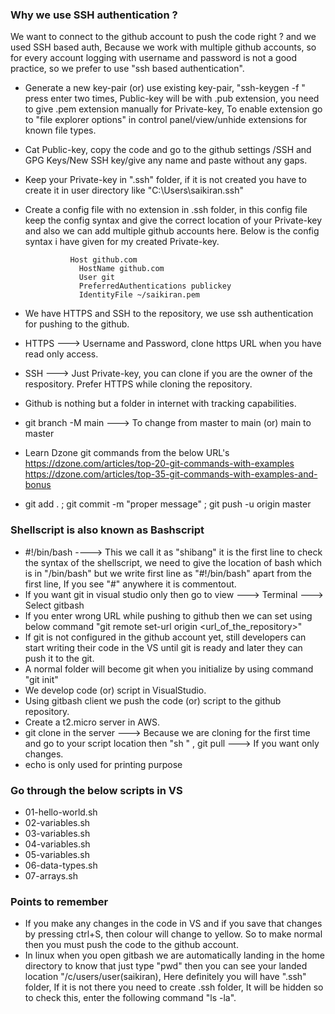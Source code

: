 ### Why we use SSH authentication ?
We want to connect to the github account to push the code right ? and we used SSH based auth, Because we work with multiple github accounts, so for every account logging with username and password is not a good practice, so we prefer to use "ssh based authentication".
- Generate a new key-pair (or) use existing key-pair, "ssh-keygen -f <file-name>" press enter two times,
  Public-key will be with .pub extension, you need to give .pem extension manually for Private-key, To enable
  extension go to "file explorer options" in control panel/view/unhide extensions for known file types.
- Cat Public-key, copy the code and go to the github settings /SSH and GPG Keys/New SSH key/give any name and
  paste without any gaps.
- Keep your Private-key in ".ssh" folder, if it is not created you have to create it in user directory like
  "C:\Users\saikiran\.ssh"
- Create a config file with no extension in .ssh folder, in this config file keep the config syntax and give
  the correct location of your Private-key and also we can add multiple github accounts here. Below is the
  config syntax i have given for my created Private-key.
  
                Host github.com
                  HostName github.com
                  User git
                  PreferredAuthentications publickey
                  IdentityFile ~/saikiran.pem
  
- We have HTTPS and SSH to the repository, we use ssh authentication for pushing to the github.
- HTTPS ---> Username and Password, clone https URL when you have read only access.
- SSH ---> Just Private-key, you can clone if you are the owner of the respository. Prefer HTTPS while cloning
  the repository.
- Github is nothing but a folder in internet with tracking capabilities.
- git branch -M main ---> To change from master to main (or) main to master
- Learn Dzone git commands from the below URL's
   https://dzone.com/articles/top-20-git-commands-with-examples
   https://dzone.com/articles/top-35-git-commands-with-examples-and-bonus
- git add . ; git commit -m "proper message" ; git push -u origin master

### Shellscript is also known as Bashscript
- #!/bin/bash ----> This we call it as "shibang" it is the first line to check the syntax of the shellscript,
  we need to give the location of bash which is in "/bin/bash" but we write first line as "#!/bin/bash" apart
  from the first line, If you see "#" anywhere it is commentout.
- If you want git in visual studio only then go to view ---> Terminal ---> Select gitbash
- If you enter wrong URL while pushing to github then we can set using below command
  "git remote set-url origin <url_of_the_repository>"
- If git is not configured in the github account yet, still developers can start writing their code in the VS
  until git is ready and later they can push it to the git.
- A normal folder will become git when you initialize by using command "git init"
- We develop code (or) script in VisualStudio.
- Using gitbash client we push the code (or) script to the github repository.
- Create a t2.micro server in AWS.
- git clone <URL> in the server ---> Because we are cloning for the first time and go to your script location
  then "sh <script-name>" , git pull ---> If you want only changes.
- echo is only used for printing purpose

### Go through the below scripts in VS
- 01-hello-world.sh
- 02-variables.sh
- 03-variables.sh
- 04-variables.sh
- 05-variables.sh
- 06-data-types.sh
- 07-arrays.sh

### Points to remember
- If you make any changes in the code in VS and if you save that changes by pressing ctrl+S, then colour will
  change to yellow. So to make normal then you must push the code to the github account.
- In linux when you open gitbash we are automatically landing in the home directory to know that just type
  "pwd" then you can see your landed location "/c/users/user(saikiran), Here definitely you will have ".ssh"
  folder, If it is not there you need to create .ssh folder, It will be hidden so to check this, enter the
  following command "ls -la".
